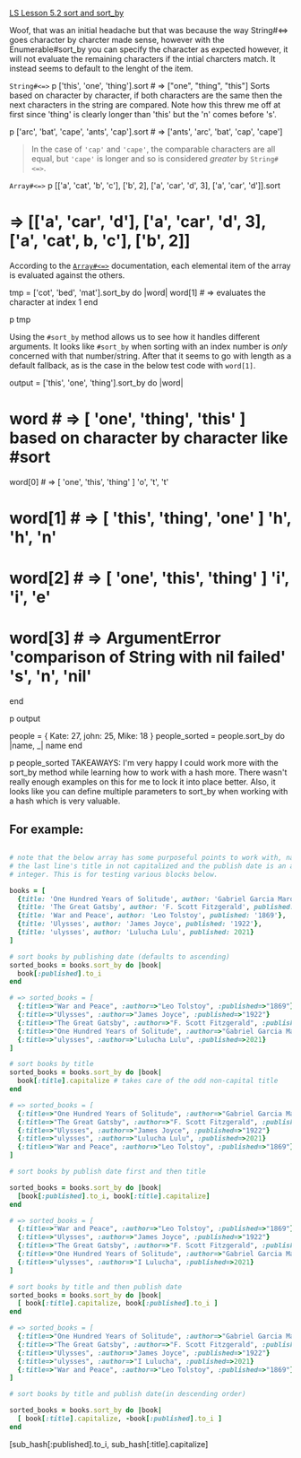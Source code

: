 [LS Lesson 5.2 sort and sort_by](https://launchschool.com/lessons/c53f2250/assignments/2831d0e1)

Woof, that was an initial headache but that was because the way String#<=>
goes character by charcter made sense, however with the Enumerable#sort_by
you can specify the character as expected however, it will not evaluate the
remaining characters if the intial charcters match. It instead seems to
default to the lenght of the item.

`String#<=>`
p ['this', 'one', 'thing'].sort # => ["one", "thing", "this"]
Sorts based on character by character, if both characters are the same then the next characters in the string are compared. Note how this threw me off at first since 'thing' is clearly longer than 'this' but the 'n' comes before 's'.

p ['arc', 'bat', 'cape', 'ants', 'cap'].sort # => ['ants', 'arc', 'bat', 'cap', 'cape']

> In the case of `'cap'` and `'cape'`, the comparable characters are all equal, but `'cape'` is longer and so is considered *greater* by `String#<=>`.

`Array#<=>` 
p [['a', 'cat', 'b', 'c'], ['b', 2], ['a', 'car', 'd', 3], ['a', 'car', 'd']].sort

# => [['a', 'car', 'd'], ['a', 'car', 'd', 3], ['a', 'cat', b, 'c'], ['b', 2]] 

According to the [`Array#<=>`](https://docs.ruby-lang.org/en/3.0.0/Array.html#method-i-3C-3D-3E) documentation, each elemental item of the array is evaluated against the others. 

tmp = ['cot', 'bed', 'mat'].sort_by do |word|
 word[1] # => evaluates the character at index 1
end

p tmp

Using the `#sort_by` method allows us to see how it handles different
arguments. It looks like `#sort_by` when sorting with an index number is
*only* concerned with that number/string. After that it seems to go with
length as a default fallback, as is the case in the below test code with
`word[1]`.

output = ['this', 'one', 'thing'].sort_by do |word|
  # word # => [ 'one', 'thing', 'this' ] based on character by character like #sort
  word[0] # => [ 'one', 'this', 'thing' ] 'o', 't', 't'
  # word[1] # => [ 'this', 'thing', 'one' ] 'h', 'h', 'n'
  # word[2] # => [ 'one', 'this', 'thing' ] 'i', 'i', 'e'
  # word[3] # => ArgumentError 'comparison of String with nil failed' 's', 'n', 'nil'
end

p output

people = { Kate: 27, john: 25, Mike:  18 }
people_sorted = people.sort_by do |name, _|
  name
end

p people_sorted
TAKEAWAYS:
I'm very happy I could work more with the
sort_by method while learning how to work with a hash more. There wasn't
really enough examples on this for me to lock it into place better. Also,
it looks like you can define multiple parameters to sort_by when working
with a hash which is very valuable. 

## For example: 
```ruby

# note that the below array has some purposeful points to work with, namely
# the last line's title in not capitalized and the publish date is an actual
# integer. This is for testing various blocks below.

books = [
  {title: 'One Hundred Years of Solitude', author: 'Gabriel Garcia Marquez', published: '1967'},
  {title: 'The Great Gatsby', author: 'F. Scott Fitzgerald', published: '1925'},
  {title: 'War and Peace', author: 'Leo Tolstoy', published: '1869'},
  {title: 'Ulysses', author: 'James Joyce', published: '1922'},
  {title: 'ulysses', author: 'Lulucha Lulu', published: 2021}
]

# sort books by publishing date (defaults to ascending)
sorted_books = books.sort_by do |book|
  book[:published].to_i
end

# => sorted_books = [
  {:title=>"War and Peace", :author=>"Leo Tolstoy", :published=>"1869"}
  {:title=>"Ulysses", :author=>"James Joyce", :published=>"1922"}
  {:title=>"The Great Gatsby", :author=>"F. Scott Fitzgerald", :published=>"1925"}
  {:title=>"One Hundred Years of Solitude", :author=>"Gabriel Garcia Marquez", :published=>"1967"}
  {:title=>"ulysses", :author=>"Lulucha Lulu", :published=>2021}
]

# sort books by title
sorted_books = books.sort_by do |book|
  book[:title].capitalize # takes care of the odd non-capital title
end

# => sorted_books = [
  {:title=>"One Hundred Years of Solitude", :author=>"Gabriel Garcia Marquez", :published=>"1967"}
  {:title=>"The Great Gatsby", :author=>"F. Scott Fitzgerald", :published=>"1925"}
  {:title=>"Ulysses", :author=>"James Joyce", :published=>"1922"}
  {:title=>"ulysses", :author=>"Lulucha Lulu", :published=>2021}
  {:title=>"War and Peace", :author=>"Leo Tolstoy", :published=>"1869"}
]

# sort books by publish date first and then title

sorted_books = books.sort_by do |book|
  [book[:published].to_i, book[:title].capitalize]
end

# => sorted_books = [
  {:title=>"War and Peace", :author=>"Leo Tolstoy", :published=>"1869"}
  {:title=>"Ulysses", :author=>"James Joyce", :published=>"1922"}
  {:title=>"The Great Gatsby", :author=>"F. Scott Fitzgerald", :published=>"1925"}
  {:title=>"One Hundred Years of Solitude", :author=>"Gabriel Garcia Marquez", :published=>"1967"}
  {:title=>"ulysses", :author=>"I Lulucha", :published=>2021}
]

# sort books by title and then publish date
sorted_books = books.sort_by do |book|
  [ book[:title].capitalize, book[:published].to_i ]
end

# => sorted_books = [
  {:title=>"One Hundred Years of Solitude", :author=>"Gabriel Garcia Marquez", :published=>"1967"}
  {:title=>"The Great Gatsby", :author=>"F. Scott Fitzgerald", :published=>"1925"}
  {:title=>"Ulysses", :author=>"James Joyce", :published=>"1922"}
  {:title=>"ulysses", :author=>"I Lulucha", :published=>2021}
  {:title=>"War and Peace", :author=>"Leo Tolstoy", :published=>"1869"}
]

# sort books by title and publish date(in descending order)

sorted_books = books.sort_by do |book|
  [ book[:title].capitalize, -book[:published].to_i ]
end

```

[sub_hash[:published].to_i, sub_hash[:title].capitalize]

